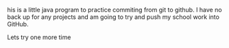 his is a little java program to practice commiting from git to github.
I have no back up for any projects and am going to try and push my school work into
GitHub.

Lets try one more time
